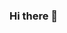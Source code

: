 ### Hi there 👋

<!--
**swardhani/swardhani** is a ✨ _special_ ✨ repository because its `README.md` (this file) appears on your GitHub profile.

Here are some ideas to get you started:
I'm currently learning

- 🔭 I’m currently working on ...
- 
- 👯 I’m looking to collaborate on ...
- 🤔 I’m looking for help with ...
- 💬 Ask me about ...
- 📫 How to reach me: ...
- 😄 Pronouns: ...
- ⚡ Fun fact: ...
-->
